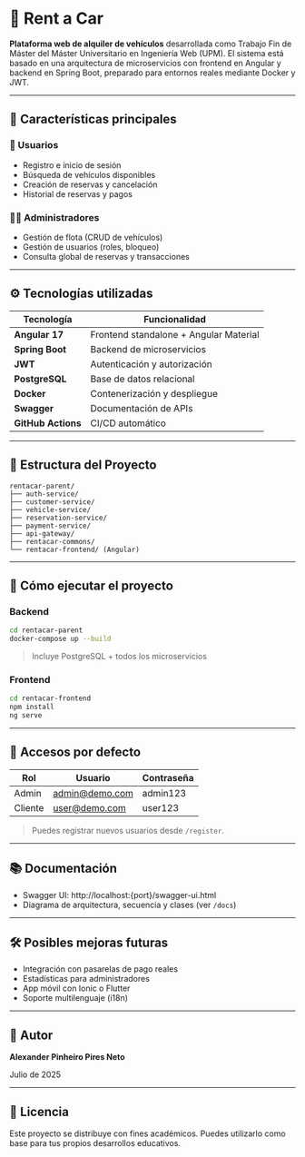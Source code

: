 # 🚗 Rent a Car

**Plataforma web de alquiler de vehículos** desarrollada como Trabajo Fin de Máster del Máster Universitario en Ingeniería Web (UPM). El sistema está basado en una arquitectura de microservicios con frontend en Angular y backend en Spring Boot, preparado para entornos reales mediante Docker y JWT.

---

## 📌 Características principales

### 👥 Usuarios
- Registro e inicio de sesión
- Búsqueda de vehículos disponibles
- Creación de reservas y cancelación
- Historial de reservas y pagos

### 👨‍💼 Administradores
- Gestión de flota (CRUD de vehículos)
- Gestión de usuarios (roles, bloqueo)
- Consulta global de reservas y transacciones

---

## ⚙️ Tecnologías utilizadas

| Tecnología        | Funcionalidad                           |
|------------------|------------------------------------------|
| **Angular 17**   | Frontend standalone + Angular Material   |
| **Spring Boot**  | Backend de microservicios                |
| **JWT**          | Autenticación y autorización             |
| **PostgreSQL**   | Base de datos relacional                 |
| **Docker**       | Contenerización y despliegue             |
| **Swagger**      | Documentación de APIs                    |
| **GitHub Actions** | CI/CD automático                       |

---

## 🧩 Estructura del Proyecto

```plaintext
rentacar-parent/
├── auth-service/
├── customer-service/
├── vehicle-service/
├── reservation-service/
├── payment-service/
├── api-gateway/
├── rentacar-commons/
└── rentacar-frontend/ (Angular)
```

---

## 🚀 Cómo ejecutar el proyecto

### Backend

```bash
cd rentacar-parent
docker-compose up --build
```

> Incluye PostgreSQL + todos los microservicios

### Frontend

```bash
cd rentacar-frontend
npm install
ng serve
```

---

## 🔐 Accesos por defecto

| Rol         | Usuario          | Contraseña |
|-------------|------------------|------------|
| Admin       | admin@demo.com   | admin123   |
| Cliente     | user@demo.com    | user123    |

> Puedes registrar nuevos usuarios desde `/register`.

---

## 📚 Documentación

- Swagger UI: http://localhost:{port}/swagger-ui.html
- Diagrama de arquitectura, secuencia y clases (ver `/docs`)

---

## 🛠️ Posibles mejoras futuras

- Integración con pasarelas de pago reales
- Estadísticas para administradores
- App móvil con Ionic o Flutter
- Soporte multilenguaje (i18n)

---

## 🧑 Autor

**Alexander Pinheiro Pires Neto**

Julio de 2025

---

## 📄 Licencia

Este proyecto se distribuye con fines académicos. Puedes utilizarlo como base para tus propios desarrollos educativos.
